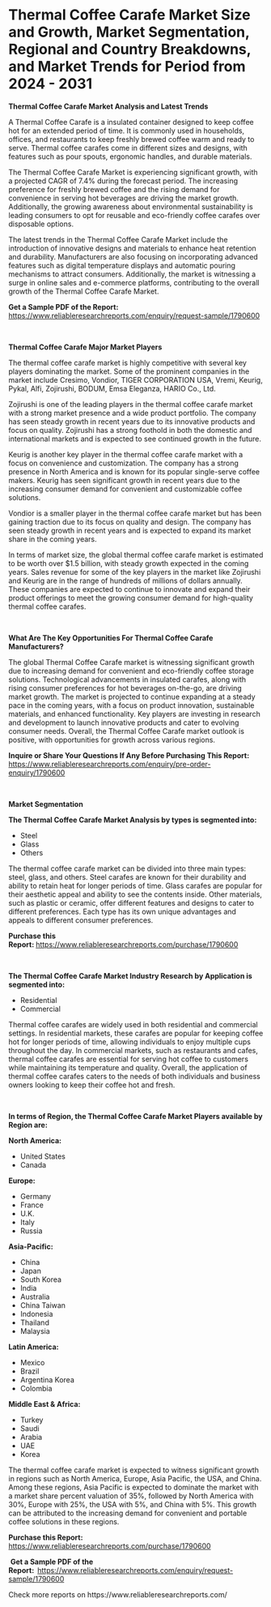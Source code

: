 <p><h1>Thermal Coffee Carafe Market Size and Growth, Market Segmentation, Regional and Country Breakdowns, and Market Trends for Period from 2024 -  2031</h1></p><p><strong>Thermal Coffee Carafe Market Analysis and Latest Trends</strong></p>
<p><p>A Thermal Coffee Carafe is a insulated container designed to keep coffee hot for an extended period of time. It is commonly used in households, offices, and restaurants to keep freshly brewed coffee warm and ready to serve. Thermal coffee carafes come in different sizes and designs, with features such as pour spouts, ergonomic handles, and durable materials.</p><p>The Thermal Coffee Carafe Market is experiencing significant growth, with a projected CAGR of 7.4% during the forecast period. The increasing preference for freshly brewed coffee and the rising demand for convenience in serving hot beverages are driving the market growth. Additionally, the growing awareness about environmental sustainability is leading consumers to opt for reusable and eco-friendly coffee carafes over disposable options.</p><p>The latest trends in the Thermal Coffee Carafe Market include the introduction of innovative designs and materials to enhance heat retention and durability. Manufacturers are also focusing on incorporating advanced features such as digital temperature displays and automatic pouring mechanisms to attract consumers. Additionally, the market is witnessing a surge in online sales and e-commerce platforms, contributing to the overall growth of the Thermal Coffee Carafe Market.</p></p>
<p><strong>Get a Sample PDF of the Report:&nbsp;</strong> <a href="https://www.reliableresearchreports.com/enquiry/request-sample/1790600">https://www.reliableresearchreports.com/enquiry/request-sample/1790600</a></p>
<p>&nbsp;</p>
<p><strong>Thermal Coffee Carafe Major Market Players</strong></p>
<p><p>The thermal coffee carafe market is highly competitive with several key players dominating the market. Some of the prominent companies in the market include Cresimo, Vondior, TIGER CORPORATION USA, Vremi, Keurig, Pykal, Alfi, Zojirushi, BODUM, Emsa Eleganza, HARIO Co., Ltd.</p><p>Zojirushi is one of the leading players in the thermal coffee carafe market with a strong market presence and a wide product portfolio. The company has seen steady growth in recent years due to its innovative products and focus on quality. Zojirushi has a strong foothold in both the domestic and international markets and is expected to see continued growth in the future.</p><p>Keurig is another key player in the thermal coffee carafe market with a focus on convenience and customization. The company has a strong presence in North America and is known for its popular single-serve coffee makers. Keurig has seen significant growth in recent years due to the increasing consumer demand for convenient and customizable coffee solutions.</p><p>Vondior is a smaller player in the thermal coffee carafe market but has been gaining traction due to its focus on quality and design. The company has seen steady growth in recent years and is expected to expand its market share in the coming years.</p><p>In terms of market size, the global thermal coffee carafe market is estimated to be worth over $1.5 billion, with steady growth expected in the coming years. Sales revenue for some of the key players in the market like Zojirushi and Keurig are in the range of hundreds of millions of dollars annually. These companies are expected to continue to innovate and expand their product offerings to meet the growing consumer demand for high-quality thermal coffee carafes.</p></p>
<p>&nbsp;</p>
<p><strong>What Are The Key Opportunities For Thermal Coffee Carafe Manufacturers?</strong></p>
<p><p>The global Thermal Coffee Carafe market is witnessing significant growth due to increasing demand for convenient and eco-friendly coffee storage solutions. Technological advancements in insulated carafes, along with rising consumer preferences for hot beverages on-the-go, are driving market growth. The market is projected to continue expanding at a steady pace in the coming years, with a focus on product innovation, sustainable materials, and enhanced functionality. Key players are investing in research and development to launch innovative products and cater to evolving consumer needs. Overall, the Thermal Coffee Carafe market outlook is positive, with opportunities for growth across various regions.</p></p>
<p><strong>Inquire or Share Your Questions If Any Before Purchasing This Report:</strong> <a href="https://www.reliableresearchreports.com/enquiry/pre-order-enquiry/1790600">https://www.reliableresearchreports.com/enquiry/pre-order-enquiry/1790600</a></p>
<p>&nbsp;</p>
<p><strong>Market Segmentation</strong></p>
<p><strong>The Thermal Coffee Carafe Market Analysis by types is segmented into:</strong></p>
<p><ul><li>Steel</li><li>Glass</li><li>Others</li></ul></p>
<p><p>The thermal coffee carafe market can be divided into three main types: steel, glass, and others. Steel carafes are known for their durability and ability to retain heat for longer periods of time. Glass carafes are popular for their aesthetic appeal and ability to see the contents inside. Other materials, such as plastic or ceramic, offer different features and designs to cater to different preferences. Each type has its own unique advantages and appeals to different consumer preferences.</p></p>
<p><strong>Purchase this Report:&nbsp;</strong><a href="https://www.reliableresearchreports.com/purchase/1790600">https://www.reliableresearchreports.com/purchase/1790600</a></p>
<p>&nbsp;</p>
<p><strong>The Thermal Coffee Carafe Market Industry Research by Application is segmented into:</strong></p>
<p><ul><li>Residential</li><li>Commercial</li></ul></p>
<p><p>Thermal coffee carafes are widely used in both residential and commercial settings. In residential markets, these carafes are popular for keeping coffee hot for longer periods of time, allowing individuals to enjoy multiple cups throughout the day. In commercial markets, such as restaurants and cafes, thermal coffee carafes are essential for serving hot coffee to customers while maintaining its temperature and quality. Overall, the application of thermal coffee carafes caters to the needs of both individuals and business owners looking to keep their coffee hot and fresh.</p></p>
<p>&nbsp;</p>
<p><strong>In terms of Region, the Thermal Coffee Carafe Market Players available by Region are:</strong></p>
<p>
    <p> <strong> North America: </strong>
        <ul>
            <li>United States</li>
            <li>Canada</li>
        </ul>
        </p> 
    <p> <strong> Europe: </strong>
        <ul>
            <li>Germany</li>
            <li>France</li>
            <li>U.K.</li>
            <li>Italy</li>
            <li>Russia</li>
        </ul>
        </p> 
    <p> <strong> Asia-Pacific: </strong>
        <ul>
            <li>China</li>
            <li>Japan</li>
            <li>South Korea</li>
            <li>India</li>
            <li>Australia</li>
            <li>China Taiwan</li>
            <li>Indonesia</li>
            <li>Thailand</li>
            <li>Malaysia</li>
        </ul>
        </p> 
    <p> <strong> Latin America: </strong>
        <ul>
            <li>Mexico</li>
            <li>Brazil</li>
            <li>Argentina Korea</li>
            <li>Colombia</li>
        </ul>
        </p> 
    <p> <strong> Middle East & Africa: </strong>
        <ul>
            <li>Turkey</li>
            <li>Saudi</li>
            <li>Arabia</li>
            <li>UAE</li>
            <li>Korea</li>
        </ul>
    </p>
    </p>
<p><p>The thermal coffee carafe market is expected to witness significant growth in regions such as North America, Europe, Asia Pacific, the USA, and China. Among these regions, Asia Pacific is expected to dominate the market with a market share percent valuation of 35%, followed by North America with 30%, Europe with 25%, the USA with 5%, and China with 5%. This growth can be attributed to the increasing demand for convenient and portable coffee solutions in these regions.</p></p>
<p><strong>Purchase this Report: </strong><a href="https://www.reliableresearchreports.com/purchase/1790600">https://www.reliableresearchreports.com/purchase/1790600</a></p>
<p>&nbsp;<strong>Get a Sample PDF of the Report:&nbsp;&nbsp;</strong><a href="https://www.reliableresearchreports.com/enquiry/request-sample/1790600">https://www.reliableresearchreports.com/enquiry/request-sample/1790600</a></p>
<p><strong></strong></p>
<p>Check more reports on https://www.reliableresearchreports.com/</p>